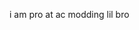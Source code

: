 i am pro at ac modding lil bro

<!---
DarkerDracsped/DarkerDracsped is a ✨ special ✨ repository because its `README.md` (this file) appears on your GitHub profile.
You can click the Preview link to take a look at your changes.
--->
